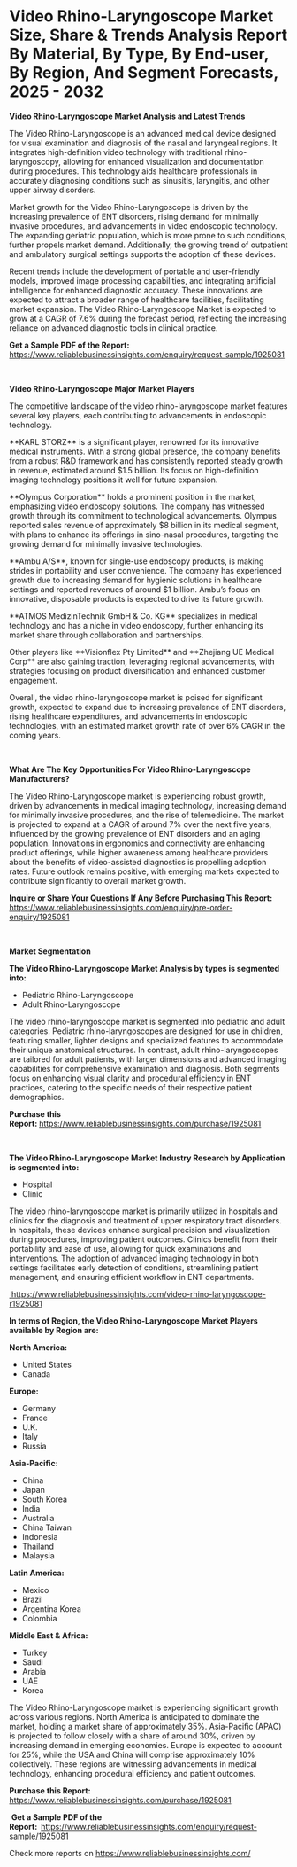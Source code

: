 <p><h1>Video Rhino-Laryngoscope Market Size, Share & Trends Analysis Report By Material, By Type, By End-user, By Region, And Segment Forecasts, 2025 - 2032</h1></p><p><strong>Video Rhino-Laryngoscope Market Analysis and Latest Trends</strong></p>
<p><p>The Video Rhino-Laryngoscope is an advanced medical device designed for visual examination and diagnosis of the nasal and laryngeal regions. It integrates high-definition video technology with traditional rhino-laryngoscopy, allowing for enhanced visualization and documentation during procedures. This technology aids healthcare professionals in accurately diagnosing conditions such as sinusitis, laryngitis, and other upper airway disorders.</p><p>Market growth for the Video Rhino-Laryngoscope is driven by the increasing prevalence of ENT disorders, rising demand for minimally invasive procedures, and advancements in video endoscopic technology. The expanding geriatric population, which is more prone to such conditions, further propels market demand. Additionally, the growing trend of outpatient and ambulatory surgical settings supports the adoption of these devices.</p><p>Recent trends include the development of portable and user-friendly models, improved image processing capabilities, and integrating artificial intelligence for enhanced diagnostic accuracy. These innovations are expected to attract a broader range of healthcare facilities, facilitating market expansion. The Video Rhino-Laryngoscope Market is expected to grow at a CAGR of 7.6% during the forecast period, reflecting the increasing reliance on advanced diagnostic tools in clinical practice.</p></p>
<p><strong>Get a Sample PDF of the Report:&nbsp;</strong> <a href="https://www.reliablebusinessinsights.com/enquiry/request-sample/1925081?utm_campaign=115&utm_medium=2&utm_source=Github&utm_content=ia&utm_term=14012025&utm_id=video-rhino-laryngoscope">https://www.reliablebusinessinsights.com/enquiry/request-sample/1925081</a></p>
<p>&nbsp;</p>
<p><strong>Video Rhino-Laryngoscope Major Market Players</strong></p>
<p><p>The competitive landscape of the video rhino-laryngoscope market features several key players, each contributing to advancements in endoscopic technology. </p><p>**KARL STORZ** is a significant player, renowned for its innovative medical instruments. With a strong global presence, the company benefits from a robust R&D framework and has consistently reported steady growth in revenue, estimated around $1.5 billion. Its focus on high-definition imaging technology positions it well for future expansion.</p><p>**Olympus Corporation** holds a prominent position in the market, emphasizing video endoscopy solutions. The company has witnessed growth through its commitment to technological advancements. Olympus reported sales revenue of approximately $8 billion in its medical segment, with plans to enhance its offerings in sino-nasal procedures, targeting the growing demand for minimally invasive technologies.</p><p>**Ambu A/S**, known for single-use endoscopy products, is making strides in portability and user convenience. The company has experienced growth due to increasing demand for hygienic solutions in healthcare settings and reported revenues of around $1 billion. Ambu’s focus on innovative, disposable products is expected to drive its future growth.</p><p>**ATMOS MedizinTechnik GmbH & Co. KG** specializes in medical technology and has a niche in video endoscopy, further enhancing its market share through collaboration and partnerships. </p><p>Other players like **Visionflex Pty Limited** and **Zhejiang UE Medical Corp** are also gaining traction, leveraging regional advancements, with strategies focusing on product diversification and enhanced customer engagement.</p><p>Overall, the video rhino-laryngoscope market is poised for significant growth, expected to expand due to increasing prevalence of ENT disorders, rising healthcare expenditures, and advancements in endoscopic technologies, with an estimated market growth rate of over 6% CAGR in the coming years.</p></p>
<p>&nbsp;</p>
<p><strong>What Are The Key Opportunities For Video Rhino-Laryngoscope Manufacturers?</strong></p>
<p><p>The Video Rhino-Laryngoscope market is experiencing robust growth, driven by advancements in medical imaging technology, increasing demand for minimally invasive procedures, and the rise of telemedicine. The market is projected to expand at a CAGR of around 7% over the next five years, influenced by the growing prevalence of ENT disorders and an aging population. Innovations in ergonomics and connectivity are enhancing product offerings, while higher awareness among healthcare providers about the benefits of video-assisted diagnostics is propelling adoption rates. Future outlook remains positive, with emerging markets expected to contribute significantly to overall market growth.</p></p>
<p><strong>Inquire or Share Your Questions If Any Before Purchasing This Report:</strong> <a href="https://www.reliablebusinessinsights.com/enquiry/pre-order-enquiry/1925081?utm_campaign=115&utm_medium=2&utm_source=Github&utm_content=ia&utm_term=14012025&utm_id=video-rhino-laryngoscope">https://www.reliablebusinessinsights.com/enquiry/pre-order-enquiry/1925081</a></p>
<p>&nbsp;</p>
<p><strong>Market Segmentation</strong></p>
<p><strong>The Video Rhino-Laryngoscope Market Analysis by types is segmented into:</strong></p>
<p><ul><li>Pediatric Rhino-Laryngoscope</li><li>Adult Rhino-Laryngoscope</li></ul></p>
<p><p>The video rhino-laryngoscope market is segmented into pediatric and adult categories. Pediatric rhino-laryngoscopes are designed for use in children, featuring smaller, lighter designs and specialized features to accommodate their unique anatomical structures. In contrast, adult rhino-laryngoscopes are tailored for adult patients, with larger dimensions and advanced imaging capabilities for comprehensive examination and diagnosis. Both segments focus on enhancing visual clarity and procedural efficiency in ENT practices, catering to the specific needs of their respective patient demographics.</p></p>
<p><strong>Purchase this Report:&nbsp;</strong><a href="https://www.reliablebusinessinsights.com/purchase/1925081?utm_campaign=115&utm_medium=2&utm_source=Github&utm_content=ia&utm_term=14012025&utm_id=video-rhino-laryngoscope">https://www.reliablebusinessinsights.com/purchase/1925081</a></p>
<p>&nbsp;</p>
<p><strong>The Video Rhino-Laryngoscope Market Industry Research by Application is segmented into:</strong></p>
<p><ul><li>Hospital</li><li>Clinic</li></ul></p>
<p><p>The video rhino-laryngoscope market is primarily utilized in hospitals and clinics for the diagnosis and treatment of upper respiratory tract disorders. In hospitals, these devices enhance surgical precision and visualization during procedures, improving patient outcomes. Clinics benefit from their portability and ease of use, allowing for quick examinations and interventions. The adoption of advanced imaging technology in both settings facilitates early detection of conditions, streamlining patient management, and ensuring efficient workflow in ENT departments.</p></p>
<p><a href="https://www.reliablebusinessinsights.com/video-rhino-laryngoscope-r1925081?utm_campaign=115&utm_medium=2&utm_source=Github&utm_content=ia&utm_term=14012025&utm_id=video-rhino-laryngoscope">&nbsp;https://www.reliablebusinessinsights.com/video-rhino-laryngoscope-r1925081</a></p>
<p><strong>In terms of Region, the Video Rhino-Laryngoscope Market Players available by Region are:</strong></p>
<p>
    <p> <strong> North America: </strong>
        <ul>
            <li>United States</li>
            <li>Canada</li>
        </ul>
        </p> 
    <p> <strong> Europe: </strong>
        <ul>
            <li>Germany</li>
            <li>France</li>
            <li>U.K.</li>
            <li>Italy</li>
            <li>Russia</li>
        </ul>
        </p> 
    <p> <strong> Asia-Pacific: </strong>
        <ul>
            <li>China</li>
            <li>Japan</li>
            <li>South Korea</li>
            <li>India</li>
            <li>Australia</li>
            <li>China Taiwan</li>
            <li>Indonesia</li>
            <li>Thailand</li>
            <li>Malaysia</li>
        </ul>
        </p> 
    <p> <strong> Latin America: </strong>
        <ul>
            <li>Mexico</li>
            <li>Brazil</li>
            <li>Argentina Korea</li>
            <li>Colombia</li>
        </ul>
        </p> 
    <p> <strong> Middle East & Africa: </strong>
        <ul>
            <li>Turkey</li>
            <li>Saudi</li>
            <li>Arabia</li>
            <li>UAE</li>
            <li>Korea</li>
        </ul>
    </p>
    </p>
<p><p>The Video Rhino-Laryngoscope market is experiencing significant growth across various regions. North America is anticipated to dominate the market, holding a market share of approximately 35%. Asia-Pacific (APAC) is projected to follow closely with a share of around 30%, driven by increasing demand in emerging economies. Europe is expected to account for 25%, while the USA and China will comprise approximately 10% collectively. These regions are witnessing advancements in medical technology, enhancing procedural efficiency and patient outcomes.</p></p>
<p><strong>Purchase this Report: </strong><a href="https://www.reliablebusinessinsights.com/purchase/1925081?utm_campaign=115&utm_medium=2&utm_source=Github&utm_content=ia&utm_term=14012025&utm_id=video-rhino-laryngoscope">https://www.reliablebusinessinsights.com/purchase/1925081</a></p>
<p>&nbsp;<strong>Get a Sample PDF of the Report:&nbsp;&nbsp;</strong><a href="https://www.reliablebusinessinsights.com/enquiry/request-sample/1925081?utm_campaign=115&utm_medium=2&utm_source=Github&utm_content=ia&utm_term=14012025&utm_id=video-rhino-laryngoscope">https://www.reliablebusinessinsights.com/enquiry/request-sample/1925081</a></p>
<p><strong></strong></p>
<p>Check more reports on <a href="https://www.reliablebusinessinsights.com/?utm_campaign=115&utm_medium=2&utm_source=Github&utm_content=ia&utm_term=14012025&utm_id=video-rhino-laryngoscope">https://www.reliablebusinessinsights.com/</a></p>
